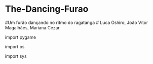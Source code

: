 # The-Dancing-Furao
#Um furão dançando no ritmo do ragatanga #
Luca Oshiro, João Vitor Magalhães, Mariana Cezar

import pygame

import os

import sys

